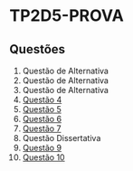 # TP2D5-PROVA

## Questões

1. Questão de Alternativa
2. Questão de Alternativa
3. Questão de Alternativa
4. [Questão 4](/src/QUESTAO_4)
5. [Questão 5](/src/QUESTAO_5)
6. [Questão 6](/src/QUESTAO_6)
7. [Questão 7](/src/QUESTAO_7)
8. Questão Dissertativa
9. [Questão 9](/src/QUESTAO_9)
10. [Questão 10](/src/QUESTAO_10)
